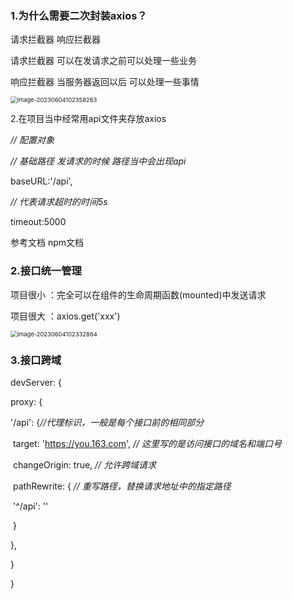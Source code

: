 ### 1.为什么需要二次封装axios？

请求拦截器 响应拦截器  

请求拦截器  可以在发请求之前可以处理一些业务 

响应拦截器 当服务器返回以后 可以处理一些事情

<img src="C:\Users\G1330\AppData\Roaming\Typora\typora-user-images\image-20230604102358263.png" alt="image-20230604102358263" style="zoom:67%;" />

2.在项目当中经常用api文件夹存放axios

*// 配置对象*

  *// 基础路径 发请求的时候 路径当中会出现api*

  baseURL:'/api',

  *// 代表请求超时的时间5s*

  timeout:5000

参考文档  npm文档

### 2.接口统一管理

项目很小 ：完全可以在组件的生命周期函数(mounted)中发送请求

项目很大 ：axios.get('xxx')

<img src="C:\Users\G1330\AppData\Roaming\Typora\typora-user-images\image-20230604102332864.png" alt="image-20230604102332864" style="zoom:67%;" />



### 3.接口跨域

devServer: {

  proxy: {

   '/api': {*//代理标识，一般是每个接口前的相同部分*

​    target: 'https://you.163.com', *// 这里写的是访问接口的域名和端口号*

​    changeOrigin: true, *// 允许跨域请求*

​    pathRewrite: { *// 重写路径，替换请求地址中的指定路径*

​     '^/api': ''

​    }

   },

  }

 }
